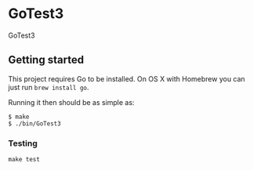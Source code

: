 # GoTest3

GoTest3

## Getting started

This project requires Go to be installed. On OS X with Homebrew you can just run `brew install go`.

Running it then should be as simple as:

```console
$ make
$ ./bin/GoTest3
```

### Testing

`make test`
